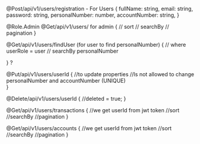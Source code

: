 @Post/api/v1/users/registration - For Users
{
	fullName: string,
	email: string,
	password: string,
  personalNumber: number,
  accountNumber: string, 
}

@Role.Admin
@Get/api/v1/users/ for admin
{
	// sort
	// searchBy
	// pagination
}

@Get/api/v1/users/findUser (for user to find personalNumber) 
{
      // where userRole = user
	// searchBy personalNumber 
	
}  ? 


@Put/api/v1/users/userId
{
	    //to update properties 
      //Is not allowed to change personalNumber and accountNumber (UNIQUE)  
}

@Delete/api/v1/users/userId
{
	//deleted = true;
}


@Get/api/v1/users/transactions
{
     //we get userId from jwt token
     //sort
     //searchBy
     //pagination
}

@Get/api/v1/users/accounts
{
     //we get userId from jwt token
     //sort
     //searchBy
     //pagination
}
